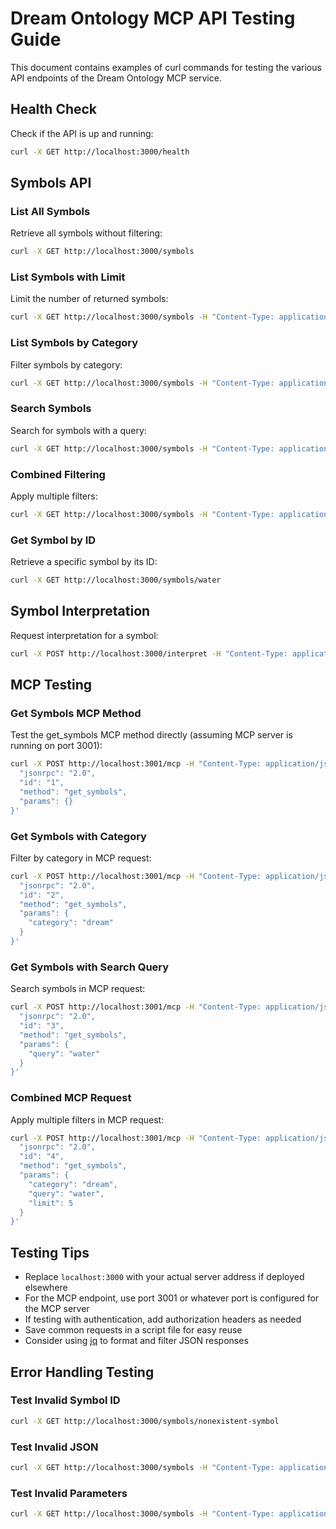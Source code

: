 # Dream Ontology MCP API Testing Guide

This document contains examples of curl commands for testing the various API endpoints of the Dream Ontology MCP service.

## Health Check

Check if the API is up and running:

```bash
curl -X GET http://localhost:3000/health
```

## Symbols API

### List All Symbols

Retrieve all symbols without filtering:

```bash
curl -X GET http://localhost:3000/symbols
```

### List Symbols with Limit

Limit the number of returned symbols:

```bash
curl -X GET http://localhost:3000/symbols -H "Content-Type: application/json" -d '{"limit": 5}'
```

### List Symbols by Category

Filter symbols by category:

```bash
curl -X GET http://localhost:3000/symbols -H "Content-Type: application/json" -d '{"category": "dream"}'
```

### Search Symbols

Search for symbols with a query:

```bash
curl -X GET http://localhost:3000/symbols -H "Content-Type: application/json" -d '{"query": "water"}'
```

### Combined Filtering

Apply multiple filters:

```bash
curl -X GET http://localhost:3000/symbols -H "Content-Type: application/json" -d '{"category": "dream", "query": "water", "limit": 5}'
```

### Get Symbol by ID

Retrieve a specific symbol by its ID:

```bash
curl -X GET http://localhost:3000/symbols/water
```

## Symbol Interpretation

Request interpretation for a symbol:

```bash
curl -X POST http://localhost:3000/interpret -H "Content-Type: application/json" -d '{"symbol_id": "water", "context": "recurring dream", "query": "What might this symbolize?"}'
```

## MCP Testing

### Get Symbols MCP Method

Test the get_symbols MCP method directly (assuming MCP server is running on port 3001):

```bash
curl -X POST http://localhost:3001/mcp -H "Content-Type: application/json" -d '{
  "jsonrpc": "2.0",
  "id": "1",
  "method": "get_symbols",
  "params": {}
}'
```

### Get Symbols with Category

Filter by category in MCP request:

```bash
curl -X POST http://localhost:3001/mcp -H "Content-Type: application/json" -d '{
  "jsonrpc": "2.0",
  "id": "2",
  "method": "get_symbols",
  "params": {
    "category": "dream"
  }
}'
```

### Get Symbols with Search Query

Search symbols in MCP request:

```bash
curl -X POST http://localhost:3001/mcp -H "Content-Type: application/json" -d '{
  "jsonrpc": "2.0",
  "id": "3",
  "method": "get_symbols",
  "params": {
    "query": "water"
  }
}'
```

### Combined MCP Request

Apply multiple filters in MCP request:

```bash
curl -X POST http://localhost:3001/mcp -H "Content-Type: application/json" -d '{
  "jsonrpc": "2.0",
  "id": "4",
  "method": "get_symbols",
  "params": {
    "category": "dream",
    "query": "water",
    "limit": 5
  }
}'
```

## Testing Tips

- Replace `localhost:3000` with your actual server address if deployed elsewhere
- For the MCP endpoint, use port 3001 or whatever port is configured for the MCP server
- If testing with authentication, add authorization headers as needed
- Save common requests in a script file for easy reuse
- Consider using [jq](https://stedolan.github.io/jq/) to format and filter JSON responses

## Error Handling Testing

### Test Invalid Symbol ID

```bash
curl -X GET http://localhost:3000/symbols/nonexistent-symbol
```

### Test Invalid JSON

```bash
curl -X GET http://localhost:3000/symbols -H "Content-Type: application/json" -d '{invalid json'
```

### Test Invalid Parameters

```bash
curl -X GET http://localhost:3000/symbols -H "Content-Type: application/json" -d '{"category": ""}'
```
